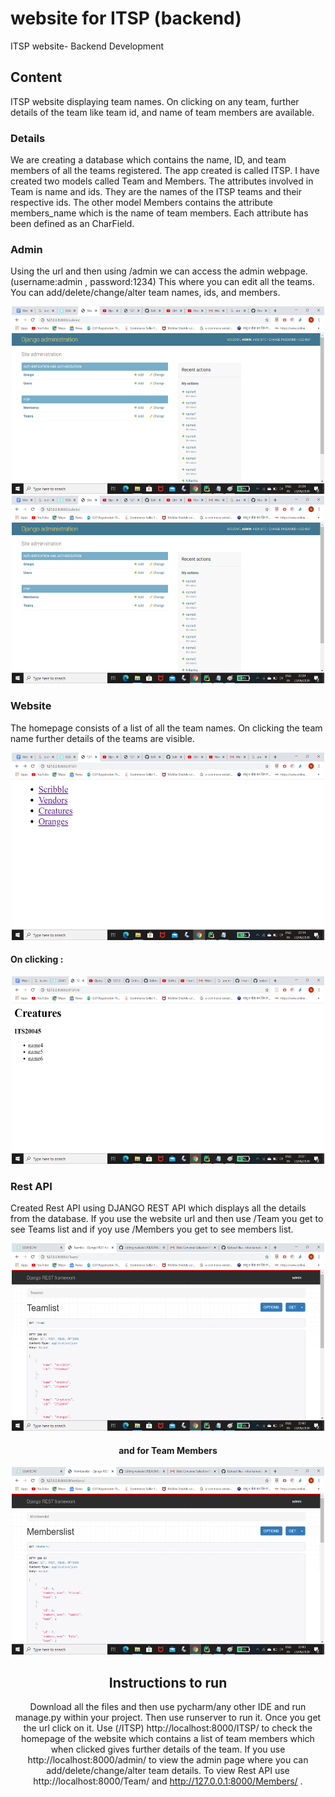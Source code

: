 # website for ITSP (backend)
ITSP website- Backend Development 

## Content
ITSP website displaying team names. On clicking on any team, further details of the team like team id, and name of team members are available.

### Details
We are creating a database which contains the name, ID, and team members of all the teams registered. The app created is called ITSP. I have created two models called Team and Members. The attributes involved in Team is name and ids. They are the names of the ITSP teams and their respective ids. The other model Members contains the attribute members_name which is the name of team members. Each attribute has been defined as an CharField.

### Admin
Using the url and then using /admin we can access the admin webpage. (username:admin , password:1234) This where you can edit all the teams. You can add/delete/change/alter team names, ids, and members. 
<center> <img src="https://github.com/niharikamaheshwary/website1/blob/master/website1/admins.png" width="500" height="300"></center>
<center><img src="https://github.com/niharikamaheshwary/website1/blob/master/website1/djangoadminteam.png" width="500" height="300"></center>

### Website
The homepage consists of a list of all the team names. On clicking the team name further details of the teams are visible.
<center> <img src="https://github.com/niharikamaheshwary/website1/blob/master/website1/hompage.png" width="500" height="300"></center>

#### On clicking :
<center> <img src="https://github.com/niharikamaheshwary/website1/blob/master/website1/click.png" width="500" height="300"></center>

### Rest API
 Created Rest API using DJANGO REST API which displays all the details from the database. If you use the website url and then use /Team you get to see Teams list and if yoy use /Members you get to see members list.
 <center><img src="https://github.com/niharikamaheshwary/website1/blob/master/website1/teamlist.png" width="500" height="300"><center>
 
 #### and for Team Members 
 <center><img src="https://github.com/niharikamaheshwary/website1/blob/master/website1/memberslist.png" width="500" height="300"><center>
 
 ## Instructions to run
 Download all the files and then use pycharm/any other IDE and run manage.py within your project. Then use runserver to run it. Once you get the url click on it. Use (/ITSP) http://localhost:8000/ITSP/ to check the homepage of the website which contains a list of team members which when clicked gives further details of the team. If you use http://localhost:8000/admin/ to view the admin page where you can add/delete/change/alter team details. To view Rest API use http://localhost:8000/Team/ and http://127.0.0.1:8000/Members/ .



